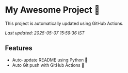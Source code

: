 # My Awesome Project 🚀

This project is automatically updated using GitHub Actions.

_Last updated: 2025-05-07 15:59:36 IST_

## Features
- Auto-update README using Python 🐍
- Auto Git push with GitHub Actions 🤖
